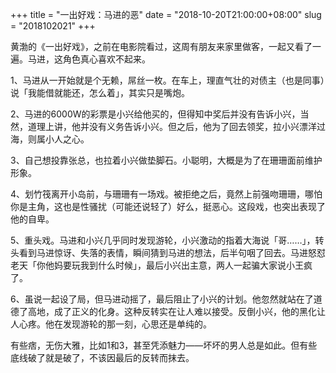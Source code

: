 +++
title = "一出好戏：马进的恶"
date = "2018-10-20T21:00:00+08:00"
slug = "2018102021"
+++

黄渤的《一出好戏》，之前在电影院看过，这周有朋友来家里做客，一起又看了一遍。马进，这角色真心喜欢不起来。

1、马进从一开始就是个无赖，屌丝一枚。在车上，理直气壮的对债主（也是同事）说「我能借就能还，怎么着」，其实只是嘴炮。

2、马进的6000W的彩票是小兴给他买的，但得知中奖后并没有告诉小兴，当然，道理上讲，他并没有义务告诉小兴。但之后，他为了回去领奖，拉小兴漂洋过海，则属小人之心。

3、自己想投靠张总，也拉着小兴做垫脚石。小聪明，大概是为了在珊珊面前维护形象。

4、划竹筏离开小岛前，与珊珊有一场戏。被拒绝之后，竟然上前强吻珊珊，哪怕你是主角，这也是性骚扰（可能还说轻了）好么，挺恶心。这段戏，也突出表现了他的自卑。

5、重头戏。马进和小兴几乎同时发现游轮，小兴激动的指着大海说「哥……」，转头看到马进惊讶、失落的表情，瞬间猜到马进的想法，后半句咽了回去。马进怒怼老天「你他妈要玩我到什么时候」，最后小兴出主意，两人一起骗大家说小王疯了。

6、虽说一起设了局，但马进动摇了，最后阻止了小兴的计划。他忽然就站在了道德了高地，成了正义的化身。这种反转实在让人难以接受。反倒小兴，他的黑化让人心疼。他在发现游轮的那一刻，心思还是单纯的。

有些痞，无伤大雅，比如1和3，甚至凭添魅力——坏坏的男人总是如此。但有些底线破了就是破了，不该因最后的反转而抹去。

